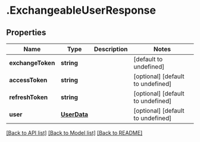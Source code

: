 # .ExchangeableUserResponse

## Properties

Name | Type | Description | Notes
------------ | ------------- | ------------- | -------------
**exchangeToken** | **string** |  | [default to undefined]
**accessToken** | **string** |  | [optional] [default to undefined]
**refreshToken** | **string** |  | [optional] [default to undefined]
**user** | [**UserData**](UserData.md) |  | [optional] [default to undefined]


[[Back to API list]](../README.md#documentation-for-api-endpoints) [[Back to Model list]](../README.md#documentation-for-models) [[Back to README]](../README.md)
